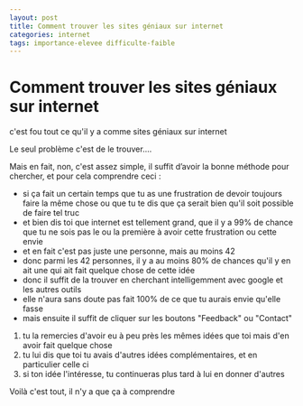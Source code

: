 ```yaml
---
layout: post
title: Comment trouver les sites géniaux sur internet
categories: internet
tags: importance-elevee difficulte-faible
---
```


# Comment trouver les sites géniaux sur internet

c'est fou tout ce qu'il y a comme sites géniaux sur internet

Le seul problème c'est de le trouver....

Mais en fait, non, c'est assez simple, il suffit d’avoir la bonne méthode pour chercher, et pour cela comprendre ceci :
- si ça fait un certain temps que tu as une frustration de devoir toujours faire la même chose ou que tu te dis que ça serait bien qu'il soit possible de faire tel truc
- et bien dis toi que internet est tellement grand, que il y a 99% de chance que tu ne sois pas le ou la première à avoir cette frustration ou cette envie
- et en fait c'est pas juste une personne, mais au moins 42
- donc parmi les 42 personnes, il y a au moins 80% de chances qu'il y en ait une qui ait fait quelque chose de cette idée
- donc il suffit de la trouver en cherchant intelligemment avec google et les autres outils
- elle n'aura sans doute pas fait 100% de ce que tu aurais envie qu'elle fasse
- mais ensuite il suffit de cliquer sur les boutons "Feedback" ou "Contact" 
 1. tu la remercies d'avoir eu à peu près les mêmes idées que toi mais d'en avoir fait quelque chose
 2. tu lui dis que toi tu avais d'autres idées complémentaires, et en particulier celle ci
 3.  si ton idée l'intéresse, tu continueras plus tard à lui en donner d'autres

Voilà c'est tout, il n'y a que ça à comprendre 
